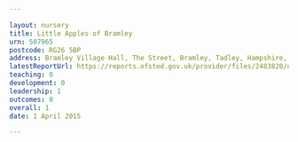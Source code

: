 ```yaml
---

layout: nursery
title: Little Apples of Bramley
urn: 507965
postcode: RG26 5BP
address: Bramley Village Hall, The Street, Bramley, Tadley, Hampshire, RG26 5BP
latestReportUrl: https://reports.ofsted.gov.uk/provider/files/2483820/urn/507965.pdf
teaching: 0
development: 0
leadership: 1
outcomes: 0
overall: 1
date: 1 April 2015

---
```

